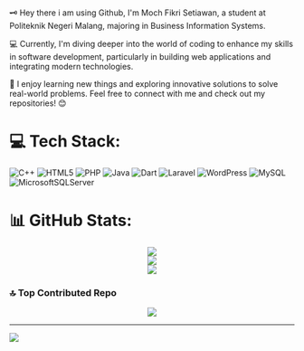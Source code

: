 🗝️ Hey there i am using Github, I'm Moch Fikri Setiawan, a student at Politeknik Negeri Malang, majoring in Business Information Systems.

💻 Currently, I'm diving deeper into the world of coding to enhance my skills in software development, particularly in building web applications and integrating modern technologies.

🚀 I enjoy learning new things and exploring innovative solutions to solve real-world problems. Feel free to connect with me and check out my repositories! 😊

# 💻 Tech Stack:
![C++](https://img.shields.io/badge/c++-%2300599C.svg?style=for-the-badge&logo=c%2B%2B&logoColor=white) ![HTML5](https://img.shields.io/badge/html5-%23E34F26.svg?style=for-the-badge&logo=html5&logoColor=white) ![PHP](https://img.shields.io/badge/php-%23777BB4.svg?style=for-the-badge&logo=php&logoColor=white) ![Java](https://img.shields.io/badge/java-%23ED8B00.svg?style=for-the-badge&logo=openjdk&logoColor=white) ![Dart](https://img.shields.io/badge/dart-%230175C2.svg?style=for-the-badge&logo=dart&logoColor=white) ![Laravel](https://img.shields.io/badge/laravel-%23FF2D20.svg?style=for-the-badge&logo=laravel&logoColor=white) ![WordPress](https://img.shields.io/badge/WordPress-%23117AC9.svg?style=for-the-badge&logo=WordPress&logoColor=white) ![MySQL](https://img.shields.io/badge/mysql-4479A1.svg?style=for-the-badge&logo=mysql&logoColor=white) ![MicrosoftSQLServer](https://img.shields.io/badge/Microsoft%20SQL%20Server-CC2927?style=for-the-badge&logo=microsoft%20sql%20server&logoColor=white)

# 📊 GitHub Stats:
<div align="center">
  <img src="https://github-readme-stats.vercel.app/api?username=fikrisn&theme=dark&hide_border=false&include_all_commits=true&count_private=true" /><br/>
  <img src="https://github-readme-streak-stats.herokuapp.com/?user=fikrisn&theme=dark&hide_border=false" /><br/>
  <img src="https://github-readme-stats.vercel.app/api/top-langs/?username=fikrisn&theme=dark&hide_border=false&include_all_commits=true&count_private=true&layout=compact" />
</div>

### 🔝 Top Contributed Repo
<div align="center">
  <img src="https://github-contributor-stats.vercel.app/api?username=fikrisn&limit=5&theme=dark&combine_all_yearly_contributions=true"/>
</div>

---
[![](https://visitcount.itsvg.in/api?id=fikrisn&icon=0&color=0)](https://visitcount.itsvg.in)

<!-- Proudly created with GPRM ( https://gprm.itsvg.in ) -->

